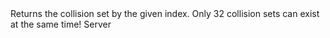 <function name="FindCollisionSet" parent="physenv" type="libraryfunc">
	<description>
			Returns the collision set by the given index.
			<note>
				Only 32 collision sets can exist at the same time!
			</note>
	</description>
	<realm>Server</realm>
	<args>
		<arg name="index" type="number"></arg>
	</args>
	<rets>
		<ret name="" type="IPhysicsCollisionSet"></ret>
	</rets>
</function>